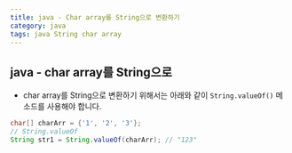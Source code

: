 ```yaml
---
title: java - Char array를 String으로 변환하기
category: java
tags: java String char array
---
```


## java - char array를 String으로

- char array를 String으로 변환하기 위해서는 아래와 같이 `String.valueOf()` 메소드를 사용해야 합니다.

```java
char[] charArr = {'1', '2', '3'};
// String.valueOf
String str1 = String.valueOf(charArr); // "123"
```
